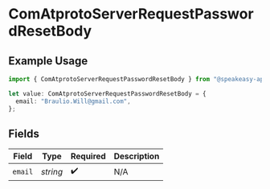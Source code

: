 # ComAtprotoServerRequestPasswordResetBody

## Example Usage

```typescript
import { ComAtprotoServerRequestPasswordResetBody } from "@speakeasy-api/bluesky/models/operations";

let value: ComAtprotoServerRequestPasswordResetBody = {
  email: "Braulio.Will@gmail.com",
};
```

## Fields

| Field              | Type               | Required           | Description        |
| ------------------ | ------------------ | ------------------ | ------------------ |
| `email`            | *string*           | :heavy_check_mark: | N/A                |